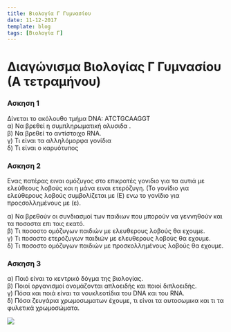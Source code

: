 ```yaml
---
title: Βιολογία Γ Γυμνασίου
date: 11-12-2017
template: blog
tags: [Βιολογία Γ]
---
```



# Διαγώνισμα Βιολογίας Γ Γυμνασίου (Α τετραμήνου)

### Ασκηση 1
Δίνεται το ακόλουθο τμήμα DNA: ATCTGCAAGGT  
α) Να βρεθεί η συμπληρωματική αλυσιδα .   
β) Να βρεθεί το αντίστοιχο RNA.  
γ) Τι είναι τα αλληλόμορφα γονίδια  
δ) Τι είναι ο καρυότυπος

### Ασκηση 2
Ενας πατέρας ειναι ομόζυγος στο επικρατές γονιδιο για τα αυτιά με ελεύθεους λοβούς και η μάνα ειναι ετερόζυγη.   (Το γονίδιο για ελεύθερους λοβούς συμβολίζεται με (Ε) ενω το γονίδιο για προςσολλημένους με (ε).  

α) Να βρεθούν οι συνδιασμοί των παιδιων που μπορούν να γεννηθούν και τα ποσοστα επι τοις εκατό.  
β) Τι ποσοστο ομόζυγων παιδιών  με ελευθερους λοβούς θα εχουμε.  
γ) Τι ποσοστο ετερόζυγων παιδιών  με ελευθερους λοβούς θα εχουμε.  
δ) Τι ποσοστο ομόζυγων παιδιών  με προσκολλημένους λοβούς θα εχουμε.  

### Ασκηση 3
α) Ποιό είναι το κεντρικό δόγμα της βιολογίας.  
β) Ποιοί οργανισμοί ονομάζονται απλοειδής και ποιοί διπλοειδής.  
γ) Πόσα και ποιά είναι τα νουκλεοτίδια του DNA και του RNA.  
δ) Πόσα ζευγάρια χρωμοσωματων έχουμε, τι είναι τα αυτοσωμικα και τι τα φυλετικά χρωμοσώματα.  


![](http://www.safembryo.com/wp/wp-content/uploads/2017/01/Cu%C3%A1ntos-cromosomas-tiene-el-ser-humano.jpg)
